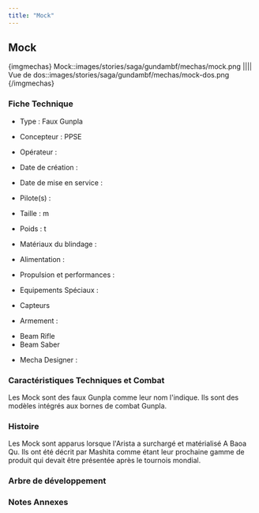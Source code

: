 ```yaml
---
title: "Mock"
---
```


Mock
----


{imgmechas}
Mock::images/stories/saga/gundambf/mechas/mock.png
||||
Vue de dos::images/stories/saga/gundambf/mechas/mock-dos.png
{/imgmechas}
### Fiche Technique



- Type : Faux Gunpla
  
- Concepteur : PPSE
  
- Opérateur : 
  
- Date de création : 
  
- Date de mise en service : 
  
- Pilote(s) : 
  
- Taille : m
  
- Poids : t
  
- Matériaux du blindage : 
  
- Alimentation : 
  
- Propulsion et performances : 
  
- Equipements Spéciaux :


* Capteurs


- Armement :


* Beam Rifle
* Beam Saber


- Mecha Designer : 


### Caractéristiques Techniques et Combat


Les Mock sont des faux Gunpla comme leur nom l'indique. Ils sont des modèles intégrés aux bornes de combat Gunpla.


### Histoire


Les Mock sont apparus lorsque l'Arista a surchargé et matérialisé A Baoa Qu. Ils ont été décrit par Mashita comme étant leur prochaine gamme de produit qui devait être présentée après le tournois mondial.


### Arbre de développement


### Notes Annexes


